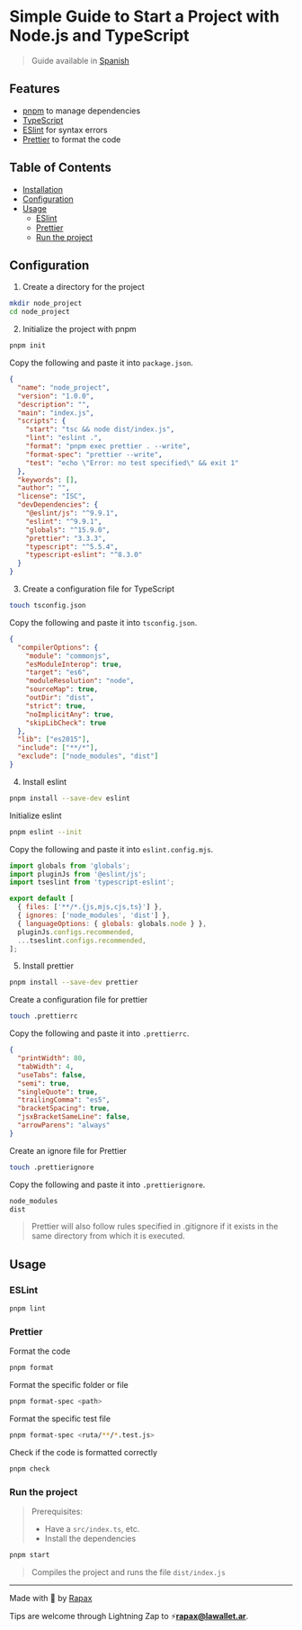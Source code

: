 # Simple Guide to Start a Project with Node.js and TypeScript

> Guide available in [Spanish](README.es.md)

## Features

- [pnpm](https://pnpm.io/) to manage dependencies
- [TypeScript](https://typescriptlang.org/)
- [ESlint](https://eslint.org/) for syntax errors
- [Prettier](https://prettier.io/) to format the code

## Table of Contents

- [Installation](#installation)
- [Configuration](#configuration)
- [Usage](#usage)
  - [ESlint](#eslint)
  - [Prettier](#prettier)
  - [Run the project](#run-the-project)

## Configuration

1. Create a directory for the project

```bash
mkdir node_project
cd node_project
```

2. Initialize the project with pnpm

```bash
pnpm init
```

Copy the following and paste it into `package.json`.

```json
{
  "name": "node_project",
  "version": "1.0.0",
  "description": "",
  "main": "index.js",
  "scripts": {
    "start": "tsc && node dist/index.js",
    "lint": "eslint .",
    "format": "pnpm exec prettier . --write",
    "format-spec": "prettier --write",
    "test": "echo \"Error: no test specified\" && exit 1"
  },
  "keywords": [],
  "author": "",
  "license": "ISC",
  "devDependencies": {
    "@eslint/js": "^9.9.1",
    "eslint": "^9.9.1",
    "globals": "^15.9.0",
    "prettier": "3.3.3",
    "typescript": "^5.5.4",
    "typescript-eslint": "^8.3.0"
  }
}
```

3. Create a configuration file for TypeScript

```bash
touch tsconfig.json
```

Copy the following and paste it into `tsconfig.json`.

```json
{
  "compilerOptions": {
    "module": "commonjs",
    "esModuleInterop": true,
    "target": "es6",
    "moduleResolution": "node",
    "sourceMap": true,
    "outDir": "dist",
    "strict": true,
    "noImplicitAny": true,
    "skipLibCheck": true
  },
  "lib": ["es2015"],
  "include": ["**/*"],
  "exclude": ["node_modules", "dist"]
}
```

4. Install eslint

```bash
pnpm install --save-dev eslint
```

Initialize eslint

```bash
pnpm eslint --init
```

Copy the following and paste it into `eslint.config.mjs`.

```javascript
import globals from 'globals';
import pluginJs from '@eslint/js';
import tseslint from 'typescript-eslint';

export default [
  { files: ['**/*.{js,mjs,cjs,ts}'] },
  { ignores: ['node_modules', 'dist'] },
  { languageOptions: { globals: globals.node } },
  pluginJs.configs.recommended,
  ...tseslint.configs.recommended,
];
```

5. Install prettier

```bash
pnpm install --save-dev prettier
```

Create a configuration file for prettier

```bash
touch .prettierrc
```

Copy the following and paste it into `.prettierrc`.

```json
{
  "printWidth": 80,
  "tabWidth": 4,
  "useTabs": false,
  "semi": true,
  "singleQuote": true,
  "trailingComma": "es5",
  "bracketSpacing": true,
  "jsxBracketSameLine": false,
  "arrowParens": "always"
}
```

Create an ignore file for Prettier

```bash
touch .prettierignore
```

Copy the following and paste it into `.prettierignore`.

```txt
node_modules
dist
```

> Prettier will also follow rules specified in .gitignore if it exists in the same directory from which it is executed.

## Usage

### ESLint

```bash
pnpm lint
```

### Prettier

Format the code

```bash
pnpm format
```

Format the specific folder or file

```bash
pnpm format-spec <path>
```

Format the specific test file

```bash
pnpm format-spec <ruta/**/*.test.js>
```

Check if the code is formatted correctly

```bash
pnpm check
```

### Run the project

> Prerequisites:
> - Have a `src/index.ts`, etc.
> - Install the dependencies

```bash
pnpm start
```

> Compiles the project and runs the file `dist/index.js`

---

Made with :open_hands: by [Rapax](https://rapax.dev)

Tips are welcome through Lightning Zap to :zap:**rapax@lawallet.ar**.
